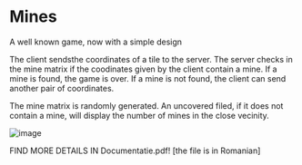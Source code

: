 # Mines

A well known game, now with a simple design

The client sendsthe coordinates of a tile to the server.
The server checks in the mine matrix if the coodinates given by the client contain a mine.
If a mine is found, the game is over.
If a mine is not found, the client can send another pair of coordinates.

The mine matrix is randomly generated.
An uncovered filed, if it does not contain a mine, will display the number of mines in the close vecinity.

![image](https://github.com/ana-says-hi/minesweeper-client-server/assets/120421396/632b3ea8-106f-4632-bec2-595a497d0776)



FIND MORE DETAILS IN Documentatie.pdf!
[the file is in Romanian]
